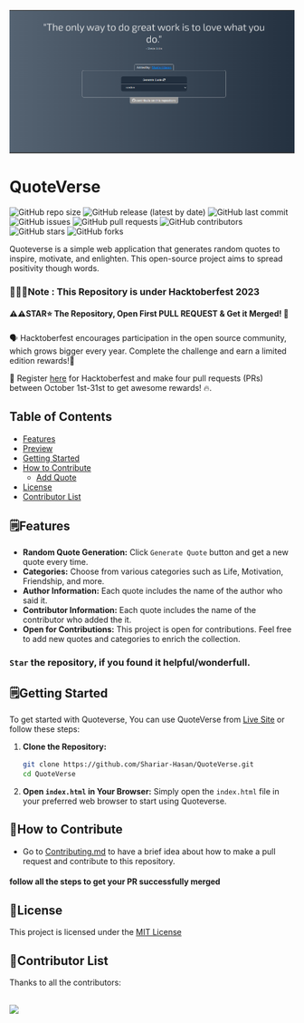 <div align="center">

![Screenshot](./assets/images/image.png)

</div>

# QuoteVerse

![GitHub repo size](https://img.shields.io/github/repo-size/Shariar-Hasan/QuoteVerse)
![GitHub release (latest by date)](https://img.shields.io/github/v/release/Shariar-Hasan/QuoteVerse)
![GitHub last commit](https://img.shields.io/github/last-commit/Shariar-Hasan/QuoteVerse)
![GitHub issues](https://img.shields.io/github/issues/Shariar-Hasan/QuoteVerse)
![GitHub pull requests](https://img.shields.io/github/issues-pr/Shariar-Hasan/QuoteVerse)
![GitHub contributors](https://img.shields.io/github/contributors/Shariar-Hasan/QuoteVerse)
![GitHub stars](https://img.shields.io/github/stars/Shariar-Hasan/QuoteVerse?style=social)
![GitHub forks](https://img.shields.io/github/forks/Shariar-Hasan/QuoteVerse?style=social)

Quoteverse is a simple web application that generates random quotes to inspire, motivate, and enlighten. This open-source project aims to spread positivity though words.

### 🥳🎉🎊Note : This Repository is under Hacktoberfest 2023

#### ⚠️⚠️STAR⭐ The Repository, Open First PULL REQUEST & Get it Merged! 🎉

🗣 Hacktoberfest encourages participation in the open source community, which grows bigger every year. Complete the challenge and earn a limited edition rewards!🚀

📢 Register [here](https://hacktoberfest.com/) for Hacktoberfest and make four pull requests (PRs) between October 1st-31st to get awesome rewards! 🔥.

## Table of Contents

- [Features](#features)
- [Preview](#preview)
- [Getting Started](#getting-started)
- [How to Contribute](#how-to-contribute)
  - [Add Quote](#add-quote)
- [License](#license)
- [Contributor List](#contributor-list)

## 🗒️Features

- **Random Quote Generation:** Click `Generate Quote` button and get a new quote every time.
- **Categories:** Choose from various categories such as Life, Motivation, Friendship, and more.
- **Author Information:** Each quote includes the name of the author who said it.
- **Contributor Information:** Each quote includes the name of the contributor who added the it.
- **Open for Contributions:** This project is open for contributions. Feel free to add new quotes and categories to enrich the collection.

### `Star` the repository, if you found it helpful/wonderfull.

## 🗒️Getting Started

To get started with Quoteverse, You can use QuoteVerse from [Live Site](https://shariar-hasan.github.io/QuoteVerse/) or follow these steps:

1. **Clone the Repository:**

   ```sh
   git clone https://github.com/Shariar-Hasan/QuoteVerse.git
   cd QuoteVerse
   ```

2. **Open `index.html` in Your Browser:**
   Simply open the `index.html` file in your preferred web browser to start using Quoteverse.

## 🧩How to Contribute

- Go to [Contributing.md](Contributing.md) to have a brief idea about how to make a pull request and contribute to this repository.

#### follow all the steps to get your PR successfully merged

## 🔑License

This project is licensed under the [MIT License](LICENSE)

## 🛂Contributor List

Thanks to all the contributors:

<br/>

<a href="https://github.com/Shariar-Hasan/QuoteVerse/graphs/contributors">
  <img src="https://contrib.rocks/image?repo=Shariar-Hasan/QuoteVerse" />
</a>
